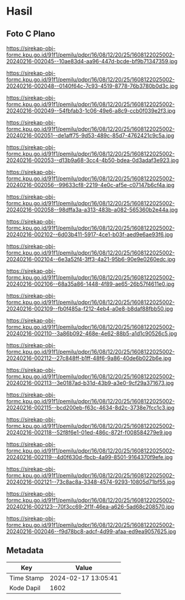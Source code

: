 # Hasil

## Foto C Plano

https://sirekap-obj-formc.kpu.go.id/91f1/pemilu/pdpr/16/08/12/20/25/1608122025002-20240216-002045--10ae83d4-aa96-447d-bcde-bf9b71347359.jpg

https://sirekap-obj-formc.kpu.go.id/91f1/pemilu/pdpr/16/08/12/20/25/1608122025002-20240216-002048--0140f64c-7c93-4519-8778-76b3780b0d3c.jpg

https://sirekap-obj-formc.kpu.go.id/91f1/pemilu/pdpr/16/08/12/20/25/1608122025002-20240216-002049--54fbfab3-1c06-49e6-a8c9-ccb0f039e2f3.jpg

https://sirekap-obj-formc.kpu.go.id/91f1/pemilu/pdpr/16/08/12/20/25/1608122025002-20240216-002051--de1aff75-9d53-489c-85d7-4762421c9c5a.jpg

https://sirekap-obj-formc.kpu.go.id/91f1/pemilu/pdpr/16/08/12/20/25/1608122025002-20240216-002053--d13b9a68-3cc4-4b50-bdea-0d3adaf3e923.jpg

https://sirekap-obj-formc.kpu.go.id/91f1/pemilu/pdpr/16/08/12/20/25/1608122025002-20240216-002056--99633cf8-2219-4e0c-af5e-c07147b6cf4a.jpg

https://sirekap-obj-formc.kpu.go.id/91f1/pemilu/pdpr/16/08/12/20/25/1608122025002-20240216-002058--98dffa3a-a313-483b-a082-565360b2e44a.jpg

https://sirekap-obj-formc.kpu.go.id/91f1/pemilu/pdpr/16/08/12/20/25/1608122025002-20240216-002102--6d03b411-5917-4ce1-b03f-aed9e6ae93f6.jpg

https://sirekap-obj-formc.kpu.go.id/91f1/pemilu/pdpr/16/08/12/20/25/1608122025002-20240216-002104--6e3a52f4-3ff3-4a21-95b6-90e9e0260edc.jpg

https://sirekap-obj-formc.kpu.go.id/91f1/pemilu/pdpr/16/08/12/20/25/1608122025002-20240216-002106--68a35a86-1448-4f89-ae65-26b57f4611e0.jpg

https://sirekap-obj-formc.kpu.go.id/91f1/pemilu/pdpr/16/08/12/20/25/1608122025002-20240216-002109--fb0f485a-f212-4eb4-a0e8-b8daf88fbb50.jpg

https://sirekap-obj-formc.kpu.go.id/91f1/pemilu/pdpr/16/08/12/20/25/1608122025002-20240216-002110--3a86b092-468e-4e62-88b5-a1d1c90526c5.jpg

https://sirekap-obj-formc.kpu.go.id/91f1/pemilu/pdpr/16/08/12/20/25/1608122025002-20240216-002112--27c848ff-b1ff-48f6-9a86-40de6b022b6e.jpg

https://sirekap-obj-formc.kpu.go.id/91f1/pemilu/pdpr/16/08/12/20/25/1608122025002-20240216-002113--3e0187ad-b31d-43b9-a3e0-9cf29a371673.jpg

https://sirekap-obj-formc.kpu.go.id/91f1/pemilu/pdpr/16/08/12/20/25/1608122025002-20240216-002115--bcd200eb-f63c-4634-8d2c-3738e7fcc1c3.jpg

https://sirekap-obj-formc.kpu.go.id/91f1/pemilu/pdpr/16/08/12/20/25/1608122025002-20240216-002118--52f8f6e1-01ed-486c-872f-f008584279e9.jpg

https://sirekap-obj-formc.kpu.go.id/91f1/pemilu/pdpr/16/08/12/20/25/1608122025002-20240216-002119--4d0f630d-fbcb-4a99-8501-9164370f9efe.jpg

https://sirekap-obj-formc.kpu.go.id/91f1/pemilu/pdpr/16/08/12/20/25/1608122025002-20240216-002121--73c8ac8a-3348-4574-9293-10805d71bf55.jpg

https://sirekap-obj-formc.kpu.go.id/91f1/pemilu/pdpr/16/08/12/20/25/1608122025002-20240216-002123--70f3cc69-2f1f-46ea-a626-5ad68c208570.jpg

https://sirekap-obj-formc.kpu.go.id/91f1/pemilu/pdpr/16/08/12/20/25/1608122025002-20240216-002046--f9d78bc8-adcf-4d99-afaa-ed9ea9057625.jpg


## Metadata

| Key        | Value               |
| ---------- | ------------------- |
| Time Stamp | 2024-02-17 13:05:41 |
| Kode Dapil | 1602                |



